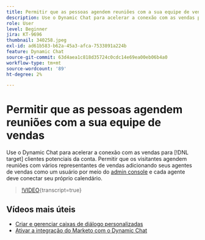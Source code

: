 ```yaml
---
title: Permitir que as pessoas agendem reuniões com a sua equipe de vendas
description: Use o Dynamic Chat para acelerar a conexão com as vendas para [!DNL target] clientes potenciais da conta.
role: User
level: Beginner
jira: KT-9696
thumbnail: 340258.jpeg
exl-id: ad61b583-b62a-45a3-afca-7533891a224b
feature: Dynamic Chat
source-git-commit: 63d4aea1c818d35724c0cdc14e69ea00eb06b4a0
workflow-type: tm+mt
source-wordcount: '89'
ht-degree: 2%

---
```


# Permitir que as pessoas agendem reuniões com a sua equipe de vendas

Use o Dynamic Chat para acelerar a conexão com as vendas para [!DNL target] clientes potenciais da conta. Permitir que os visitantes agendem reuniões com vários representantes de vendas adicionando seus agentes de vendas como um usuário por meio do [admin console](https://adminconsole.adobe.com/) e cada agente deve conectar seu próprio calendário.

>[!VIDEO](https://video.tv.adobe.com/v/340258/?quality=12&learn=on){transcript=true}

## Vídeos mais úteis

* [Criar e gerenciar caixas de diálogo personalizadas](dialogue-management.md)
* [Ativar a integração do Marketo com o Dynamic Chat](marketo-integration.md)
